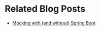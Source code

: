 # Related Blog Posts

* [Mocking with (and without) Spring Boot](https://reflectoring.io/spring-boot-mock/)
